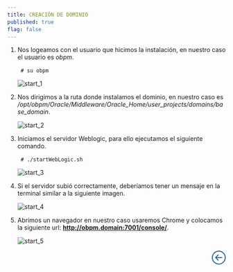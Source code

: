 ```yaml
---
title: CREACIÓN DE DOMINIO
published: true
flag: false 
---
```


1. Nos logeamos con el usuario que hicimos la instalación, en nuestro caso el usuario es *obpm*.

        # su obpm

    ![start_1](../assets/obpm/centos/domain/start_1.png)

2. Nos dirigimos a la ruta donde instalamos el dominio, en nuestro caso es */opt/obpm/Oracle/Middleware/Oracle_Home/user_projects/domains/base_domain*.

    ![start_2](../assets/obpm/centos/domain/start_2.png)

3. Iniciamos el servidor Weblogic, para ello ejecutamos el siguiente comando.

        # ./startWebLogic.sh

    ![start_3](../assets/obpm/centos/domain/start_3.png)

4. Si el servidor subió correctamente, deberíamos tener un mensaje en la terminal similar a la siguiente imagen.

    ![start_4](../assets/obpm/centos/domain/start_4.png)

5. Abrimos un navegador en nuestro caso usaremos Chrome y colocamos la siguiente url: **http://obpm.domain:7001/console/**.

    ![start_5](../assets/obpm/centos/domain/start_5.png)


<div align="right">
    <a href="obpm-centos-install">
        <img src="../assets/icons/boton-back.png" title="Instalación OBPM Centos"  />
    </a>
</div>